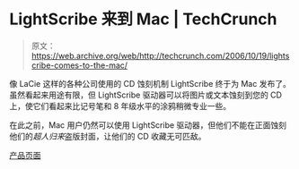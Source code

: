 # LightScribe 来到 Mac | TechCrunch

> 原文：<https://web.archive.org/web/http://techcrunch.com/2006/10/19/lightscribe-comes-to-the-mac/>

像 LaCie 这样的各种公司使用的 CD 蚀刻机制 LightScribe 终于为 Mac 发布了。虽然看起来用途有限，但 LightScribe 驱动器可以将图片或文本蚀刻到您的 CD 上，使它们看起来比记号笔和 8 年级水平的涂鸦稍微专业一些。

在此之前，Mac 用户仍然可以使用 LightScribe 驱动器，但他们不能在正面蚀刻他们的*超人归来*盗版封面，让他们的 CD 收藏无可匹敌。

[产品页面](https://web.archive.org/web/20150110202654/http://www.lacie.com/products/product.htm?pid=10096)